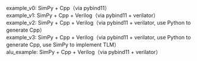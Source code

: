 example_v0: SimPy + Cpp（via pybind11）  
example_v1: SimPy + Cpp + Verilog（via pybind11 + verilator）  
example_v2: SimPy + Cpp + Verilog（via pybind11 + verilator, use Python to generate Cpp）  
example_v3: SimPy + Cpp + Verilog（via pybind11 + verilator, use Python to generate Cpp, use SimPy to implement TLM）  
alu_example: SimPy + Cpp + Verilog（via pybind11 + verilator）  

